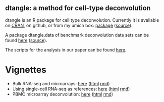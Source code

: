 ## dtangle: a method for cell-type deconvolution

dtangle is an R package for cell type deconvolution. Currently it is available on [CRAN](https://cran.r-project.org/package=dtangle), on github, or from my umich box: [package](https://umich.box.com/v/dtanglepkg) ([source](https://umich.box.com/v/dtangle)).

A package dtangle.data of benchmark deconvolution data sets can be found [here](https://umich.box.com/v/dtangledatapkg) ([source](https://umich.box.com/v/dtangledata)).

The scripts for the analysis in our paper can be found [here](https://umich.box.com/v/dtangleanalysis).

# Vignettes

* Bulk RNA-seq and microarrays: [here](vign/basic-deconvolution.md) ([html](vign/basic-deconvolution.html) [rmd](https://github.com/gjhunt/dtangle/blob/master/vign/basic-deconvolution.Rmd))
* Using single-cell RNA-seq as references: [here](vign/sc_vignette.md) ([html](https://github.com/gjhunt/dtangle/blob/master/vign/sc_vignette.html) [rmd](https://github.com/gjhunt/dtangle/blob/master/vign/sc_vignette.Rmd))
* PBMC microarray deconvolution: [here](vign/blood.md) ([html](https://github.com/gjhunt/dtangle/blob/master/vign/blood.html) [rmd](https://github.com/gjhunt/dtangle/blob/master/vign/blood.Rmd))

